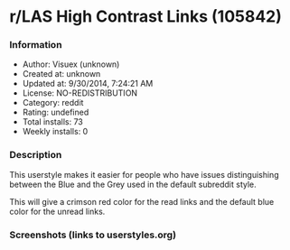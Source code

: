 # r/LAS High Contrast Links (105842)

### Information
- Author: Visuex (unknown)
- Created at: unknown
- Updated at: 9/30/2014, 7:24:21 AM
- License: NO-REDISTRIBUTION
- Category: reddit
- Rating: undefined
- Total installs: 73
- Weekly installs: 0


### Description
This userstyle makes it easier for people who have issues distinguishing between the Blue and the Grey used in the default subreddit style.

This will give a crimson red color for the read links and the default blue color for the unread links.


### Screenshots (links to userstyles.org)



